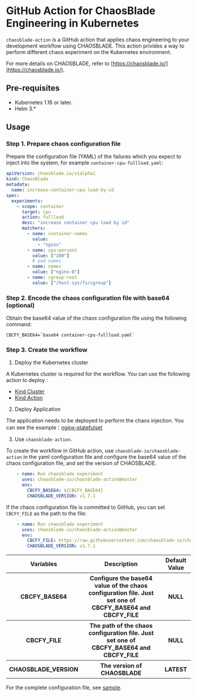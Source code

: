 # GitHub Action for ChaosBlade Engineering in Kubernetes

`chaosblade-action` is a GitHub action that applies chaos engineering to your development workflow using CHAOSBLADE. This action privides a way to perform different chaos experiment on the Kubernetes environment.

For more details on CHAOSBLADE, refer to [https://chaosblade.io/](https://chaosblade.io/).

## Pre-requisites
* Kubernetes 1.16 or later.
* Helm 3.*

## Usage

### Step 1. Prepare chaos configuration file

Prepare the configuration file (YAML) of the failures which you expect to inject into the system, for example `container-cpu-fullload.yaml`:

```yaml
apiVersion: chaosblade.io/v1alpha1
kind: ChaosBlade
metadata:
  name: increase-container-cpu-load-by-id
spec:
  experiments:
    - scope: container
      target: cpu
      action: fullload
      desc: "increase container cpu load by id"
      matchers:
        - name: container-names
          value:
            - "nginx"
        - name: cpu-percent
          value: ["100"]
          # pod names
        - name: names
          value: ["nginx-0"]
        - name: cgroup-root
          value: ["/host-sys/fs/cgroup"]
```

### Step 2. Encode the chaos configuration file with base64 (optional)

Obtain the base64 value of the chaos configuration file using the following command:

```shell
CBCFY_BASE64=`base64 container-cpu-fullload.yaml`
```

### Step 3. Create the workflow

1. Deploy the Kubernetes cluster

A Kubernetes cluster is required for the workflow. You can use the following action to deploy :
* [Kind Cluster](https://github.com/marketplace/actions/kind-kubernetes-in-docker-action) 
* [Kind Action](https://github.com/marketplace/actions/kind-kubernetes-in-docker-action)

2. Deploy Application

The application needs to be deployed to perform the chaos injection. You can see the example：[nginx-statefulset](https://raw.githubusercontent.com/chaosblade-io/chaosblade-ci-lib/main/app/nginx-statefulset.yaml)

3. Use `chaosblade-action`.

To create the workflow in GitHub action, use `chaosblade-io/chaosblade-action` in the yaml configuration file and configure the base64 value of the chaos configuration file, and set the version of CHAOSBLADE. 

```yaml
    - name: Run chaosblade experiment
      uses: chaosblade-io/chaosblade-action@master
      env:
        CBCFY_BASE64: ${CBCFY_BASE64}
        CHAOSBLADE_VERSION: v1.7.1
```

If the chaos configuration file is committed to GitHub, you can set `CBCFY_FILE` as the path to the file:

```yaml
    - name: Run chaosblade experiment
      uses: chaosblade-io/chaosblade-action@master
      env:
        CBCFY_FILE: https://raw.githubusercontent.com/chaosblade-io/chaosblade-action/main/experiments/container-cpu-fullload/container-cpu-fullload.yaml
        CHAOSBLADE_VERSION: v1.7.1
```

<table>
  <tr>
    <th> Variables </th>
    <th> Description </th>
    <th> Default Value </th>
  </tr>
  <tr>
    <th> CBCFY_BASE64 </th>
    <th> Configure the base64 value of the chaos configuration file. Just set one of CBCFY_BASE64 and CBCFY_FILE </th>
    <th> NULL </th>
  </tr>
  <tr>
    <th> CBCFY_FILE </th>
    <th> The path of the chaos configuration file. Just set one of CBCFY_BASE64 and CBCFY_FILE </th>
    <th> NULL </th>
  </tr>
  <tr>
    <th> CHAOSBLADE_VERSION </th>
    <th> The version of CHAOSBLADE </th>
    <th> LATEST </th>
  </tr>
 
</table>


For the complete configuration file, see [sample](https://github.com/chaosblade-io/chaosblade-action/main/.github/workflows/chaos-test.yml).
